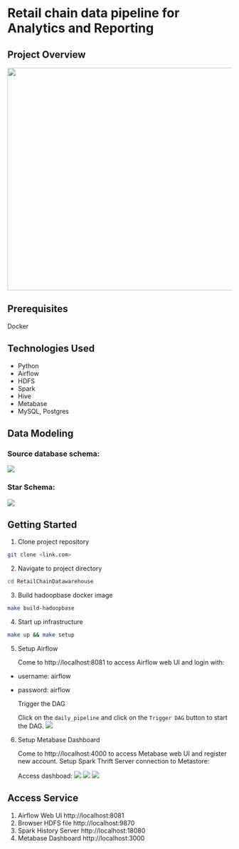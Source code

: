 # Retail chain data pipeline for Analytics and Reporting


## Project Overview
<img height="500" src="images/system-architecture.png" width="800"/>

## Prerequisites
Docker

## Technologies Used
- Python
- Airflow
- HDFS
- Spark
- Hive
- Metabase
- MySQL, Postgres

## Data Modeling

### Source database schema:

<img src="images/source-db-schema.png"/>

### Star Schema:

<img src="images/start-schema.png"/>

## Getting Started

1. Clone project repository

```bash
git clone <link.com>
```

2. Navigate to project directory

```bash
cd RetailChainDatawarehouse
```

3. Build hadoopbase docker image
    
```bash
make build-hadoopbase
```

4. Start up infrastructure

```bash
make up && make setup
```

5. Setup Airflow

    Come to http://localhost:8081 to access Airflow web UI and login with:
* username: airflow
* password: airflow

    Trigger the DAG

    Click on the `daily_pipeline` and click on the `Trigger DAG` button to start the DAG.
    ![](/images/airflow1.png)
6. Setup Metabase Dashboard

    Come to http://localhost:4000 to access Metabase web UI and register new account.
    Setup Spark Thrift Server connection to Metastore:

    Access dashboad:
    ![](/images/dashboard1.png)
    ![](images/dashboard2.png)
    ![](images/dashboard3.png)
    

## Access Service

1. Airflow Web UI
    http://localhost:8081
2. Browser HDFS file
    http://localhost:9870
3. Spark History Server
    http://localhost:18080
4. Metabase Dashboard
    http://localhost:3000
